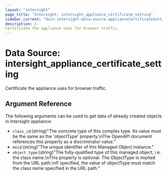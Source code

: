 ```yaml
---
layout: "intersight"
page_title: "Intersight: intersight_appliance_certificate_setting"
sidebar_current: "docs-intersight-data-source-applianceCertificateSetting"
description: |-
Certificate the appliance uses for browser traffic.
---
```


# Data Source: intersight_appliance_certificate_setting
Certificate the appliance uses for browser traffic.
## Argument Reference
The following arguments can be used to get data of already created objects in Intersight appliance:
* `class_id`:(string)"The concrete type of this complex type. Its value must be the same as the 'objectType' property.\nThe OpenAPI document references this property as a discriminator value."
* `moid`:(string)"The unique identifier of this Managed Object instance."
* `object_type`:(string)"The fully-qualified type of this managed object, i.e. the class name.\nThis property is optional. The ObjectType is implied from the URL path.\nIf specified, the value of objectType must match the class name specified in the URL path."
